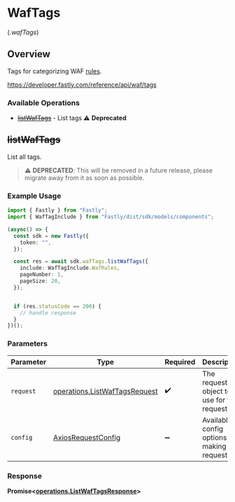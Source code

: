 # WafTags
(*.wafTags*)

## Overview

Tags for categorizing WAF [rules](/reference/api/waf/rules/).

<https://developer.fastly.com/reference/api/waf/tags>
### Available Operations

* [~~listWafTags~~](#listwaftags) - List tags :warning: **Deprecated**

## ~~listWafTags~~

List all tags.

> :warning: **DEPRECATED**: This will be removed in a future release, please migrate away from it as soon as possible.

### Example Usage

```typescript
import { Fastly } from "Fastly";
import { WafTagInclude } from "Fastly/dist/sdk/models/components";

(async() => {
  const sdk = new Fastly({
    token: "",
  });

  const res = await sdk.wafTags.listWafTags({
    include: WafTagInclude.WafRules,
    pageNumber: 1,
    pageSize: 20,
  });


  if (res.statusCode == 200) {
    // handle response
  }
})();
```

### Parameters

| Parameter                                                                      | Type                                                                           | Required                                                                       | Description                                                                    |
| ------------------------------------------------------------------------------ | ------------------------------------------------------------------------------ | ------------------------------------------------------------------------------ | ------------------------------------------------------------------------------ |
| `request`                                                                      | [operations.ListWafTagsRequest](../../models/operations/listwaftagsrequest.md) | :heavy_check_mark:                                                             | The request object to use for the request.                                     |
| `config`                                                                       | [AxiosRequestConfig](https://axios-http.com/docs/req_config)                   | :heavy_minus_sign:                                                             | Available config options for making requests.                                  |


### Response

**Promise<[operations.ListWafTagsResponse](../../models/operations/listwaftagsresponse.md)>**

